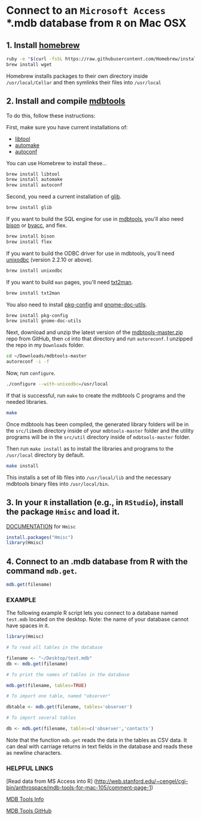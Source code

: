 # Connect to an `Microsoft Access` *.mdb database from `R` on Mac OSX

## 1. Install [homebrew](http://brew.sh/)

```bash
ruby -e "$(curl -fsSL https://raw.githubusercontent.com/Homebrew/install/master/install)"
brew install wget
```

Homebrew installs packages to their own directory inside `/usr/local/Cellar` and then symlinks their files into `/usr/local`

## 2. Install and compile [mdbtools](http://github.com/brianb/mdbtools)

To do this, follow these instructions:

First, make sure you have current installations of:

* [libtool](http://www.gnu.org/software/libtool/)
* [automake](http://www.gnu.org/software/automake/)
* [autoconf](https://www.gnu.org/software/autoconf/)

You can use Homebrew to install these...

```bash
brew install libtool
brew install automake
brew install autoconf
```

Second, you need a current installation of [glib](https://developer.gnome.org/glib/stable/).

```bash
brew install glib
```

If you want to build the SQL engine for use in [mdbtools](http://mdbtools.sourceforge.net/), you'll also need [bison](https://www.gnu.org/software/bison/) or [byacc](http://gnuwin32.sourceforge.net/packages/byacc.htm), and flex.

```bash
brew install bison
brew install flex
```

If you want to build the ODBC driver for use in mdbtools, you'll need [unixodbc](http://www.unixodbc.org/) (version 2.2.10 or
above).

```bash
brew install unixodbc
```

If you want to build `man` pages, you'll need [txt2man](http://mvertes.free.fr/).

```bash
brew install txt2man
```

You also need to install [pkg-config](http://www.freedesktop.org/wiki/Software/pkg-config/) and [gnome-doc-utils](http://ftp.gnome.org/pub/GNOME/sources/gnome-doc-utils/).

```bash
brew install pkg-config
brew install gnome-doc-utils
```

Next, download and unzip the latest version of the [mdbtools-master.zip](http://github.com/brianb/mdbtools) repo from GitHub, then `cd` into that directory and run `autoreconf`. I unzipped the repo in my `Downloads` folder.

```bash
cd ~/Downloads/mdbtools-master
autoreconf -i -f
```

Now, run `configure`.

```bash
./configure --with-unixodbc=/usr/local
```

If that is successful, run `make` to create the mdbtools C programs and the needed libraries.

```bash
make
```

Once mdbtools has been compiled, the generated library folders will be in the `src/libmdb` directory inside of your `mdbtools-master` folder and the utility programs will be in the `src/util` directory inside of `mdbtools-master` folder.

Then run `make install` as to install the libraries and programs to the `/usr/local` directory by default.

```bash
make install
```

This installs a set of lib files into `/usr/local/lib` and the necessary mdbtools binary files into `/usr/local/bin`.

## 3. In your `R` installation (e.g., in `RStudio`), install the package `Hmisc` and load it.

[DOCUMENTATION](http://cran.r-project.org/web/packages/Hmisc/Hmisc.pdf) for `Hmisc`

```R
install.packages("Hmisc")
library(Hmisc)
```

## 4. Connect to an .mdb database from R with the command `mdb.get`.

```R
mdb.get(filename)
```

### EXAMPLE

The following example R script lets you connect to a database named `test.mdb` located on the desktop. Note: the name of your database cannot have spaces in it.

```R
library(Hmisc)

# To read all tables in the database

filename <- "~/Desktop/test.mdb"
db <- mdb.get(filename)

# To print the names of tables in the database

mdb.get(filename, tables=TRUE)

# To import one table, named "observer"

dbtable <- mdb.get(filename, tables='observer')

# To import several tables

db <- mdb.get(filename, tables=c('observer','contacts')
```

Note that the function `mdb.get` reads the data in the tables as CSV data. It can deal with carriage returns in text fields in the database and reads these as newline characters.

### HELPFUL LINKS
[Read data from MS Access into R] (http://web.stanford.edu/~cengel/cgi-bin/anthrospace/mdb-tools-for-mac-105/comment-page-1)

[MDB Tools Info](http://mdbtools.sourceforge.net/)

[MDB Tools GitHub](http://github.com/brianb/mdbtools)
